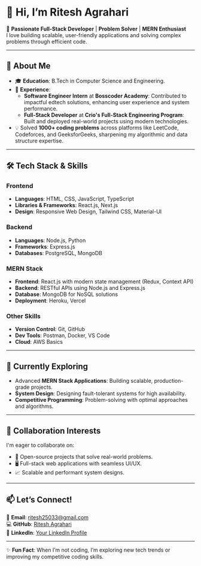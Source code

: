 # 👋 Hi, I’m Ritesh Agrahari  

🚀 **Passionate Full-Stack Developer** | **Problem Solver** | **MERN Enthusiast**  
I love building scalable, user-friendly applications and solving complex problems through efficient code.  

---

## 👀 About Me  
- 🎓 **Education**: B.Tech in Computer Science and Engineering.  
- 💼 **Experience**:  
   - **Software Engineer Intern** at **Bosscoder Academy**: Contributed to impactful edtech solutions, enhancing user experience and system performance.  
   - **Full-Stack Developer** at **Crio's Full-Stack Engineering Program**: Built and deployed real-world projects using modern technologies.  
- 💡 Solved **1000+ coding problems** across platforms like LeetCode, Codeforces, and GeeksforGeeks, sharpening my algorithmic and data structure expertise.  

---

## 🛠️ Tech Stack & Skills  
### **Frontend**  
- **Languages**: HTML, CSS, JavaScript, TypeScript  
- **Libraries & Frameworks**: React.js, Next.js  
- **Design**: Responsive Web Design, Tailwind CSS, Material-UI  

### **Backend**  
- **Languages**: Node.js, Python  
- **Frameworks**: Express.js  
- **Databases**: PostgreSQL, MongoDB  

### **MERN Stack**  
- **Frontend**: React.js with modern state management (Redux, Context API)  
- **Backend**: RESTful APIs using Node.js and Express.js  
- **Database**: MongoDB for NoSQL solutions  
- **Deployment**: Heroku, Vercel  

### **Other Skills**  
- **Version Control**: Git, GitHub  
- **Dev Tools**: Postman, Docker, VS Code  
- **Cloud**: AWS Basics  

---

## 🌱 Currently Exploring  
- Advanced **MERN Stack Applications**: Building scalable, production-grade projects.  
- **System Design**: Designing fault-tolerant systems for high availability.  
- **Competitive Programming**: Problem-solving with optimal approaches and algorithms.  

---

## 💞 Collaboration Interests  
I'm eager to collaborate on:  
- 🚀 Open-source projects that solve real-world problems.  
- 🖥️ Full-stack web applications with seamless UI/UX.  
- 📈 Scalable and performant system designs.  

---

## 📫 Let’s Connect!  
📧 **Email**: ritesh25033@gmail.com  
💻 **GitHub**: [Ritesh Agrahari](https://github.com/ritesh25033)  
💼 **LinkedIn**: [Your LinkedIn Profile](https://linkedin.com/in/your-linkedin-profile)  

---

✨ **Fun Fact**: When I’m not coding, I’m exploring new tech trends or improving my competitive coding skills.  
